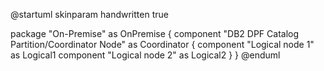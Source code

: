 @startuml
skinparam handwritten true

package "On-Premise" as OnPremise {
  component "DB2 DPF Catalog Partition/Coordinator Node" as Coordinator {
    component "Logical node 1" as Logical1
    component "Logical node 2" as Logical2
  }
}
@enduml


